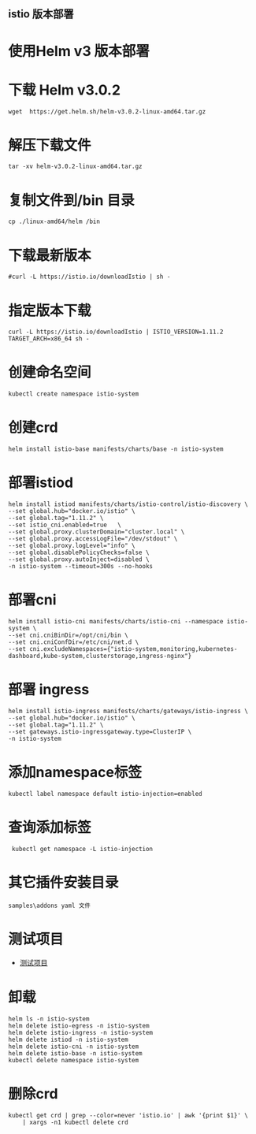##  istio 版本部署

# 使用Helm v3 版本部署

# 下载 Helm v3.0.2 
```
wget  https://get.helm.sh/helm-v3.0.2-linux-amd64.tar.gz
```

# 解压下载文件

```
tar -xv helm-v3.0.2-linux-amd64.tar.gz
```

# 复制文件到/bin 目录

```
cp ./linux-amd64/helm /bin
```

# 下载最新版本
```
#curl -L https://istio.io/downloadIstio | sh -
```
# 指定版本下载
```
curl -L https://istio.io/downloadIstio | ISTIO_VERSION=1.11.2 TARGET_ARCH=x86_64 sh -
```
# 创建命名空间 
```
kubectl create namespace istio-system
```
# 创建crd
```
helm install istio-base manifests/charts/base -n istio-system
```
# 部署istiod
```
helm install istiod manifests/charts/istio-control/istio-discovery \
--set global.hub="docker.io/istio" \
--set global.tag="1.11.2" \
--set istio_cni.enabled=true   \
--set global.proxy.clusterDomain="cluster.local" \
--set global.proxy.accessLogFile="/dev/stdout" \
--set global.proxy.logLevel="info" \
--set global.disablePolicyChecks=false \
--set global.proxy.autoInject=disabled \
-n istio-system --timeout=300s --no-hooks 
```
# 部署cni
```
helm install istio-cni manifests/charts/istio-cni --namespace istio-system \
--set cni.cniBinDir=/opt/cni/bin \
--set cni.cniConfDir=/etc/cni/net.d \
--set cni.excludeNamespaces={"istio-system,monitoring,kubernetes-dashboard,kube-system,clusterstorage,ingress-nginx"}
```
# 部署 ingress
```
helm install istio-ingress manifests/charts/gateways/istio-ingress \
--set global.hub="docker.io/istio" \
--set global.tag="1.11.2" \
--set gateways.istio-ingressgateway.type=ClusterIP \
-n istio-system
```    
# 添加namespace标签
```
kubectl label namespace default istio-injection=enabled
```
# 查询添加标签
```
 kubectl get namespace -L istio-injection
 ```    
# 其它插件安装目录
```
samples\addons yaml 文件
```
# 测试项目
* [测试项目](./test)
# 卸载 
```  
helm ls -n istio-system
helm delete istio-egress -n istio-system
helm delete istio-ingress -n istio-system
helm delete istiod -n istio-system
helm delete istio-cni -n istio-system
helm delete istio-base -n istio-system
kubectl delete namespace istio-system 
```   
# 删除crd
``` 
kubectl get crd | grep --color=never 'istio.io' | awk '{print $1}' \
    | xargs -n1 kubectl delete crd
```    